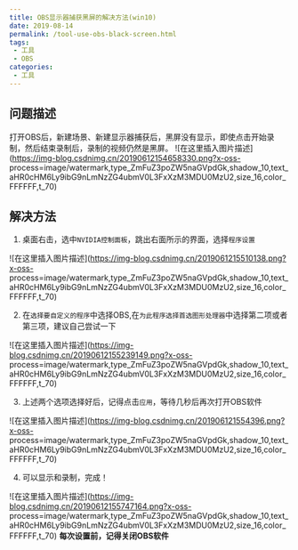 ```yaml
---
title: OBS显示器捕获黑屏的解决方法(win10)
date: 2019-08-14
permalink: /tool-use-obs-black-screen.html
tags:
 - 工具
 - OBS
categories:
 - 工具
---
```


## 问题描述

打开OBS后，新建场景、新建显示器捕获后，黑屏没有显示，即使点击开始录制，然后结束录制后，录制的视频仍然是黑屏。
![在这里插入图片描述](https://img-blog.csdnimg.cn/20190612154658330.png?x-oss-
process=image/watermark,type_ZmFuZ3poZW5naGVpdGk,shadow_10,text_aHR0cHM6Ly9ibG9nLmNzZG4ubmV0L3FxXzM3MDU0MzU2,size_16,color_FFFFFF,t_70)

## 解决方法

  1. 桌面右击，选中`NVIDIA控制面板`，跳出右面所示的界面，选择`程序设置`

![在这里插入图片描述](https://img-blog.csdnimg.cn/2019061215510138.png?x-oss-
process=image/watermark,type_ZmFuZ3poZW5naGVpdGk,shadow_10,text_aHR0cHM6Ly9ibG9nLmNzZG4ubmV0L3FxXzM3MDU0MzU2,size_16,color_FFFFFF,t_70)

  2. 在`选择要自定义的程序`中选择OBS,在`为此程序选择首选图形处理器`中选择第二项或者第三项，建议自己尝试一下

![在这里插入图片描述](https://img-blog.csdnimg.cn/20190612155239149.png?x-oss-
process=image/watermark,type_ZmFuZ3poZW5naGVpdGk,shadow_10,text_aHR0cHM6Ly9ibG9nLmNzZG4ubmV0L3FxXzM3MDU0MzU2,size_16,color_FFFFFF,t_70)

  3. 上述两个选项选择好后，记得点击`应用`，等待几秒后再次打开OBS软件

![在这里插入图片描述](https://img-blog.csdnimg.cn/201906121554396.png?x-oss-
process=image/watermark,type_ZmFuZ3poZW5naGVpdGk,shadow_10,text_aHR0cHM6Ly9ibG9nLmNzZG4ubmV0L3FxXzM3MDU0MzU2,size_16,color_FFFFFF,t_70)

  4. 可以显示和录制，完成！

![在这里插入图片描述](https://img-blog.csdnimg.cn/20190612155747164.png?x-oss-
process=image/watermark,type_ZmFuZ3poZW5naGVpdGk,shadow_10,text_aHR0cHM6Ly9ibG9nLmNzZG4ubmV0L3FxXzM3MDU0MzU2,size_16,color_FFFFFF,t_70)
**每次设置前，记得关闭OBS软件**

